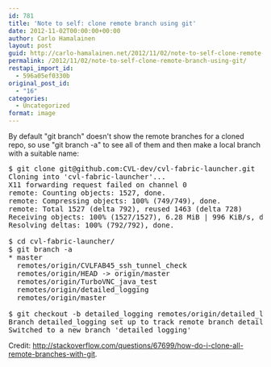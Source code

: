```yaml
---
id: 781
title: 'Note to self: clone remote branch using git'
date: 2012-11-02T00:00:00+00:00
author: Carlo Hamalainen
layout: post
guid: http://carlo-hamalainen.net/2012/11/02/note-to-self-clone-remote-branch-using-git/
permalink: /2012/11/02/note-to-self-clone-remote-branch-using-git/
restapi_import_id:
  - 596a05ef0330b
original_post_id:
  - "16"
categories:
  - Uncategorized
format: image
---
```

By default "git branch" doesn't show the remote branches for a cloned repo, so use "git branch -a" to see all of them and then make a local branch with a suitable name:

<pre>$ git clone git@github.com:CVL-dev/cvl-fabric-launcher.git
Cloning into 'cvl-fabric-launcher'...
X11 forwarding request failed on channel 0
remote: Counting objects: 1527, done.
remote: Compressing objects: 100% (749/749), done.
remote: Total 1527 (delta 792), reused 1463 (delta 728)
Receiving objects: 100% (1527/1527), 6.28 MiB | 996 KiB/s, done.
Resolving deltas: 100% (792/792), done.

$ cd cvl-fabric-launcher/
$ git branch -a
* master
  remotes/origin/CVLFAB45_ssh_tunnel_check
  remotes/origin/HEAD -> origin/master
  remotes/origin/TurboVNC_java_test
  remotes/origin/detailed_logging
  remotes/origin/master

$ git checkout -b detailed_logging remotes/origin/detailed_logging
Branch detailed_logging set up to track remote branch detailed_logging from origin.
Switched to a new branch 'detailed_logging'
</pre>

Credit: <http://stackoverflow.com/questions/67699/how-do-i-clone-all-remote-branches-with-git>.